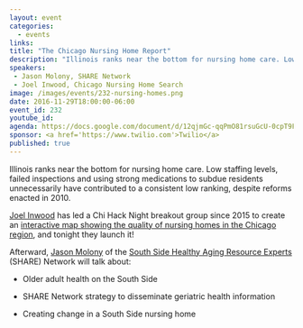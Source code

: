 ```yaml
---
layout: event
categories: 
  - events
links:
title: "The Chicago Nursing Home Report"
description: "Illinois ranks near the bottom for nursing home care. Low staffing levels, failed inspections and using strong medications to subdue residents unnecessarily have contributed to a consistent low ranking, despite reforms enacted in 2010. Joel Inwood has led a Chi Hack Night breakout group since 2015 to create an interactive map showing the quality of nursing homes in the Chicago region, and tonight they launch it!"
speakers:
 - Jason Molony, SHARE Network
 - Joel Inwood, Chicago Nursing Home Search
image: /images/events/232-nursing-homes.png
date: 2016-11-29T18:00:00-06:00
event_id: 232
youtube_id: 
agenda: https://docs.google.com/document/d/12qjmGc-qqPmO81rsuGcU-0cpT9FiSvm6z0XEcD6UdFE/edit#
sponsor: <a href='https://www.twilio.com'>Twilio</a>
published: true
---
```


Illinois ranks near the bottom for nursing home care. Low staffing levels, failed inspections and using strong medications to subdue residents unnecessarily have contributed to a consistent low ranking, despite reforms enacted in 2010. 

[Joel Inwood](https://twitter.com/joeldinwood) has led a Chi Hack Night breakout group since 2015 to create an [interactive map showing the quality of nursing homes in the Chicago region](http://chicagonursinghomesearch.com), and tonight they launch it!

Afterward, [Jason Molony](https://www.linkedin.com/in/jason-molony-b227047) of the [South Side Healthy Aging Resource Experts](http://sharenetworkchicago.org/) (SHARE) Network will talk about: 

* Older adult health on the South Side

* SHARE Network strategy to disseminate geriatric health information

* Creating change in a South Side nursing home